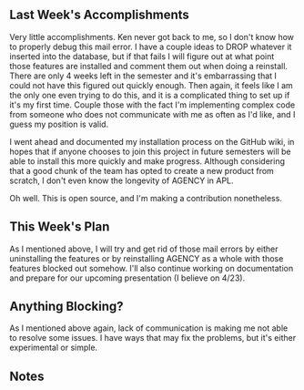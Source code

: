 ## Last Week's Accomplishments
Very little accomplishments. Ken never got back to me, so I don't know how to properly debug this mail error. I have a couple ideas to DROP whatever it inserted into the database, but if that fails I will figure out at what point those features are installed and comment them out when doing a reinstall. There are only 4 weeks left in the semester and it's embarrassing that I could not have this figured out quickly enough. Then again, it feels like I am the only one even trying to do this, and it is a complicated thing to set up if it's my first time. Couple those with the fact I'm implementing complex code from someone who does not communicate with me as often as I'd like, and I guess my position is valid.

I went ahead and documented my installation process on the GitHub wiki, in hopes that if anyone chooses to join this project in future semesters will be able to install this more quickly and make progress. Although considering that a good chunk of the team has opted to create a new product from scratch, I don't even know the longevity of AGENCY in APL.

Oh well. This is open source, and I'm making a contribution nonetheless.

## This Week's Plan
As I mentioned above, I will try and get rid of those mail errors by either uninstalling the features or by reinstalling AGENCY as a whole with those features blocked out somehow. I'll also continue working on documentation and prepare for our upcoming presentation (I believe on 4/23).

## Anything Blocking?
As I mentioned above again, lack of communication is making me not able to resolve some issues. I have ways that may fix the problems, but it's either experimental or simple.

## Notes
